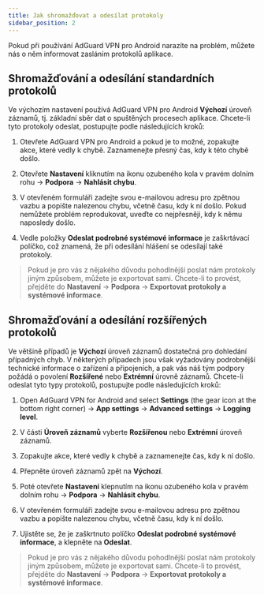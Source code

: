 ```yaml
---
title: Jak shromažďovat a odesílat protokoly
sidebar_position: 2
---
```


Pokud při používání AdGuard VPN pro Android narazíte na problém, můžete nás o něm informovat zasláním protokolů aplikace.

## Shromažďování a odesílání standardních protokolů

Ve výchozím nastavení používá AdGuard VPN pro Android **Výchozí** úroveň záznamů, tj. základní sběr dat o spuštěných procesech aplikace. Chcete-li tyto protokoly odeslat, postupujte podle následujících kroků:

1. Otevřete AdGuard VPN pro Android a pokud je to možné, zopakujte akce, které vedly k chybě. Zaznamenejte přesný čas, kdy k této chybě došlo.

2. Otevřete **Nastavení** kliknutím na ikonu ozubeného kola v pravém dolním rohu → **Podpora** → **Nahlásit chybu**.

3. V otevřeném formuláři zadejte svou e-mailovou adresu pro zpětnou vazbu a popište nalezenou chybu, včetně času, kdy k ní došlo. Pokud nemůžete problém reprodukovat, uveďte co nejpřesněji, kdy k němu naposledy došlo.

4. Vedle položky **Odeslat podrobné systémové informace** je zaškrtávací políčko, což znamená, že při odesílání hlášení se odesílají také protokoly.
> Pokud je pro vás z nějakého důvodu pohodlnější poslat nám protokoly jiným způsobem, můžete je exportovat sami. Chcete-li to provést, přejděte do **Nastavení** → **Podpora** → **Exportovat protokoly a systémové informace**.

## Shromažďování a odesílání rozšířených protokolů

Ve většině případů je **Výchozí** úroveň záznamů dostatečná pro dohledání případných chyb. V některých případech jsou však vyžadovány podrobnější technické informace o zařízení a připojeních, a pak vás náš tým podpory požádá o povolení **Rozšířené** nebo **Extrémní** úrovně záznamů. Chcete-li odeslat tyto typy protokolů, postupujte podle následujících kroků:

1. Open AdGuard VPN for Android and select **Settings** (the gear icon at the bottom right corner) → **App settings** → **Advanced settings** → **Logging level**.

2. V části **Úroveň záznamů** vyberte **Rozšířenou** nebo **Extrémní** úroveň záznamů.

3. Zopakujte akce, které vedly k chybě a zaznamenejte čas, kdy k ní došlo.

4. Přepněte úroveň záznamů zpět na **Výchozí**.

5. Poté otevřete **Nastavení** klepnutím na ikonu ozubeného kola v pravém dolním rohu → **Podpora** → **Nahlásit chybu**.

6. V otevřeném formuláři zadejte svou e-mailovou adresu pro zpětnou vazbu a popište nalezenou chybu, včetně času, kdy k ní došlo.

7. Ujistěte se, že je zaškrtnuto políčko **Odeslat podrobné systémové informace**, a klepněte na **Odeslat**.
> Pokud je pro vás z nějakého důvodu pohodlnější poslat nám protokoly jiným způsobem, můžete je exportovat sami. Chcete-li to provést, přejděte do **Nastavení** → **Podpora** → **Exportovat protokoly a systémové informace**.
